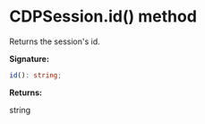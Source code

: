 # CDPSession.id() method

Returns the session's id.

**Signature:**

```typescript
id(): string;
```

**Returns:**

string
